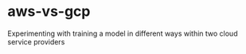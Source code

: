# aws-vs-gcp
Experimenting with training a model in different ways within two cloud service providers
